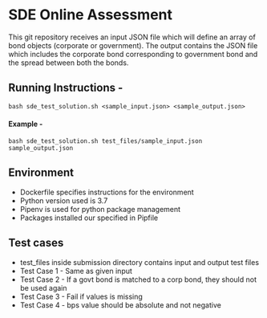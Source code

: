 # SDE Online Assessment

This git repository receives an input JSON file which will define an array of bond objects (corporate or government). The output contains the JSON file which includes the corporate bond corresponding to government bond and the spread between both the bonds.

## Running Instructions -
`bash sde_test_solution.sh <sample_input.json> <sample_output.json> `

#### Example -

`bash sde_test_solution.sh test_files/sample_input.json sample_output.json`

## Environment
- Dockerfile specifies instructions for the environment
- Python version used is 3.7
- Pipenv is used for python package management
- Packages installed our specified in Pipfile

## Test cases
- test_files inside submission directory contains input and output test files
- Test Case 1 - Same as given input
- Test Case 2 - If a govt bond is matched to a corp bond, they should not be used again
- Test Case 3 - Fail if values is missing
- Test Case 4 - bps value should be absolute and not negative



